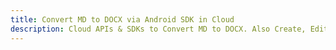 ---title: Convert MD to DOCX via Android SDK in Clouddescription: Cloud APIs & SDKs to Convert MD to DOCX. Also Create, Edit & Render Microsoft Word & OpenOffice documents in the Cloud.---